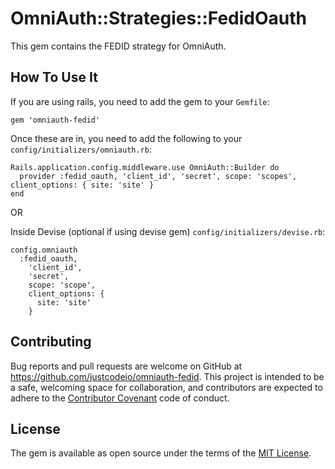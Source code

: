 # OmniAuth::Strategies::FedidOauth

This gem contains the FEDID strategy for OmniAuth.

How To Use It
-------------

If you are using rails, you need to add the gem to your `Gemfile`:

    gem 'omniauth-fedid'

Once these are in, you need to add the following to your `config/initializers/omniauth.rb`:

    Rails.application.config.middleware.use OmniAuth::Builder do
      provider :fedid_oauth, 'client_id', 'secret', scope: 'scopes', client_options: { site: 'site' }
    end
OR

Inside Devise (optional if using devise gem)
`config/initializers/devise.rb`:

    config.omniauth
      :fedid_oauth,
        'client_id',
        'secret',
        scope: 'scope',
        client_options: {
          site: 'site'
        }
## Contributing

Bug reports and pull requests are welcome on GitHub at https://github.com/justcodeio/omniauth-fedid. This project is intended to be a safe, welcoming space for collaboration, and contributors are expected to adhere to the [Contributor Covenant](http://contributor-covenant.org) code of conduct.


## License

The gem is available as open source under the terms of the [MIT License](http://opensource.org/licenses/MIT).
